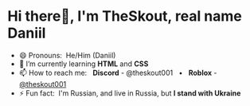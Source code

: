 # Hi there👋, I'm TheSkout, real name Daniil

- 😄 Pronouns:  He/Him (Daniil)
- 🌱 I’m currently learning **HTML** and **CSS**
- 📫 How to reach me:          **Discord** - @theskout001   •     **Roblox** - [@theskout001](https://www.roblox.com/users/3769103962/profile) 
- ⚡ Fun fact:  I'm Russian, and live in Russia, but **I stand with Ukraine**

<!--- 🔭 I’m currently working on ...-->
<!--- 👯 I’m looking to collaborate on ...
- 🤔 I’m looking for help with ...
- 💬 Ask me about ...-->


